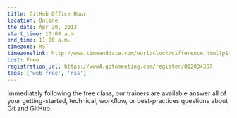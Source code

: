```yaml
---
title: GitHub Office Hour
location: Online
the_date: Apr 30, 2013
start_time: 10:00 a.m.
end_time: 11:00 a.m.
timezone: MST
timezonelink: http://www.timeanddate.com/worldclock/difference.html?p1=75
cost: Free
registration_url: https://www4.gotomeeting.com/register/812034367
tags: ['web-free', 'rss']
---
```


Immediately following the free class, our trainers are available answer all of your getting-started, technical, workflow, or best-practices questions about Git and GitHub.

